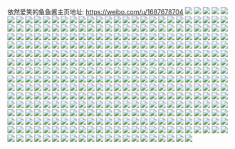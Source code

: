 依然爱笑的鱼鱼酱主页地址: https://weibo.com/u/1687678704 
![](https://wx4.sinaimg.cn/mw2000/6497eef0gy1h9f2p9skc3j225137khdu.jpg) 
![](https://wx4.sinaimg.cn/mw2000/6497eef0gy1h9euq22m5sj20u0140aha.jpg) 
![](https://wx4.sinaimg.cn/mw2000/6497eef0gy1h9euq1ilbtj20u0140ahp.jpg) 
![](https://wx4.sinaimg.cn/mw2000/6497eef0gy1h9euq2o99mj20u0140ahp.jpg) 
![](https://wx4.sinaimg.cn/mw2000/6497eef0gy1h9euq3b8ggj20u0140dms.jpg) 
![](https://wx4.sinaimg.cn/mw2000/6497eef0gy1h9bq8fbjbgj21400u0tig.jpg) 
![](https://wx4.sinaimg.cn/mw2000/6497eef0gy1h964pdjlaej20u01liqe8.jpg) 
![](https://wx4.sinaimg.cn/mw2000/6497eef0gy1h964pe10qzj20u01lz14f.jpg) 
![](https://wx4.sinaimg.cn/mw2000/6497eef0gy1h964n3c94fj20et0m8dgt.jpg) 
![](https://wx4.sinaimg.cn/mw2000/6497eef0gy1h907lbqb8yj20u00u0afz.jpg) 
![](https://wx4.sinaimg.cn/mw2000/6497eef0gy1h8ptxib7wrj20u00u0wj7.jpg) 
![](https://wx4.sinaimg.cn/mw2000/6497eef0gy1h8nadlgg0rj20wi1yc7b3.jpg) 
![](https://wx4.sinaimg.cn/mw2000/6497eef0gy1h8bsq3bt0ej20u0140dpc.jpg) 
![](https://wx4.sinaimg.cn/mw2000/6497eef0gy1h8bsq2khxgj21900u0doj.jpg) 
![](https://wx4.sinaimg.cn/mw2000/6497eef0gy1h8bsq3zkp4j21900u0do8.jpg) 
![](https://wx4.sinaimg.cn/mw2000/6497eef0gy1h7mgyf5q2pj21o02801kx.jpg) 
![](https://wx4.sinaimg.cn/mw2000/6497eef0gy1h7mgygwdmwj21o0280e81.jpg) 
![](https://wx4.sinaimg.cn/mw2000/6497eef0gy1h7fa49flr2j20u0140ahe.jpg) 
![](https://wx4.sinaimg.cn/mw2000/6497eef0gy1h6wy23i6pyj20zk1benbv.jpg) 
![](https://wx4.sinaimg.cn/mw2000/6497eef0gy1h6wy259lznj20zk1be145.jpg) 
![](https://wx4.sinaimg.cn/mw2000/6497eef0gy1h6wy290m6rj20zk1be7g0.jpg) 
![](https://wx4.sinaimg.cn/mw2000/6497eef0gy1h6wy64x4esj20zk1bedib.jpg) 
![](https://wx4.sinaimg.cn/mw2000/6497eef0gy1h6wy29spdvj20zk1beaif.jpg) 
![](https://wx4.sinaimg.cn/mw2000/6497eef0gy1h6wy29fqw6j20zk1be7gb.jpg) 
![](https://wx4.sinaimg.cn/mw2000/6497eef0gy1h6wy4bfor8j213z0qf4e3.jpg) 
![](https://wx4.sinaimg.cn/mw2000/6497eef0gy1h6wy2dgsj0j22c0340qv7.jpg) 
![](https://wx4.sinaimg.cn/mw2000/6497eef0gy1h6wy7z9njej21o0280e81.jpg) 
![](https://wx4.sinaimg.cn/mw2000/6497eef0ly1h6s3y71iuuj21400u00u4.jpg) 
![](https://wx4.sinaimg.cn/mw2000/6497eef0ly1h6s3y7c4ftj21400u0dgk.jpg) 
![](https://wx4.sinaimg.cn/mw2000/6497eef0ly1h6lnw6st4hj22d035cayk.jpg) 
![](https://wx4.sinaimg.cn/mw2000/6497eef0ly1h6lnwg78koj22d035c7wj.jpg) 
![](https://wx4.sinaimg.cn/mw2000/6497eef0ly1h6lnwr3zy3j22d035c1l0.jpg) 
![](https://wx4.sinaimg.cn/mw2000/6497eef0ly1h6lnx040a6j22dq36cwme.jpg) 
![](https://wx4.sinaimg.cn/mw2000/6497eef0ly1h6lnxb0hvuj22dq36ck4m.jpg) 
![](https://wx4.sinaimg.cn/mw2000/6497eef0ly1h6lnxgpuxhj235c2d0qv5.jpg) 
![](https://wx4.sinaimg.cn/mw2000/6497eef0ly1h6lo0sasj9j22d035cu0z.jpg) 
![](https://wx4.sinaimg.cn/mw2000/6497eef0ly1h6lo0i6wstj22d035c7wk.jpg) 
![](https://wx4.sinaimg.cn/mw2000/6497eef0ly1h6lo0zjzhzj23402c01ky.jpg) 
![](https://wx4.sinaimg.cn/mw2000/6497eef0ly1h6i4v3vhqqj22c02c0hdu.jpg) 
![](https://wx4.sinaimg.cn/mw2000/6497eef0ly1h6i4v4ktlaj210d0zfan9.jpg) 
![](https://wx4.sinaimg.cn/mw2000/6497eef0ly1h6i4wu0a3tj22001i0u0x.jpg) 
![](https://wx4.sinaimg.cn/mw2000/6497eef0ly1h6i4wsjx6pj22001i0e81.jpg) 
![](https://wx4.sinaimg.cn/mw2000/6497eef0ly1h6hpapnmflj20u0140gnq.jpg) 
![](https://wx4.sinaimg.cn/mw2000/6497eef0ly1h6hpbsoscgj20tu0tuq61.jpg) 
![](https://wx4.sinaimg.cn/mw2000/6497eef0ly1h6hpbt9ei8j20tu0tu0yi.jpg) 
![](https://wx4.sinaimg.cn/mw2000/6497eef0ly1h6hpc8n7vcj20tu0tu44c.jpg) 
![](https://wx4.sinaimg.cn/mw2000/6497eef0ly1h6hpclu4hij20tu0tu42g.jpg) 
![](https://wx4.sinaimg.cn/mw2000/6497eef0ly1h6dccvlriuj23402c0hdu.jpg) 
![](https://wx4.sinaimg.cn/mw2000/6497eef0gy1h61xu84qmaj22c03404qr.jpg) 
![](https://wx4.sinaimg.cn/mw2000/6497eef0gy1h61xu6fzucj22c0340qv6.jpg) 
![](https://wx4.sinaimg.cn/mw2000/6497eef0gy1h61xuam5z4j23402c0qv7.jpg) 
![](https://wx4.sinaimg.cn/mw2000/6497eef0gy1h3jsbs4woej20mi0mi431.jpg) 
![](https://wx4.sinaimg.cn/mw2000/6497eef0gy1h3do75b0fyj20u00h8jv6.jpg) 
![](https://wx4.sinaimg.cn/mw2000/6497eef0gy1h2uagzmzamj21jk0v9wpq.jpg) 
![](https://wx4.sinaimg.cn/mw2000/6497eef0gy1h2fald6lsgj20wi1ycnpd.jpg) 
![](https://wx4.sinaimg.cn/mw2000/6497eef0gy1h2falb7r2sj22001hsnpd.jpg) 
![](https://wx4.sinaimg.cn/mw2000/6497eef0gy1h0ypw682o8j20u01mpgxq.jpg) 
![](https://wx4.sinaimg.cn/mw2000/6497eef0gy1gy8lujlpofj20u0190gys.jpg) 
![](https://wx4.sinaimg.cn/mw2000/6497eef0gy1gy8lufdrwuj20u0190amv.jpg) 
![](https://wx4.sinaimg.cn/mw2000/6497eef0gy1gy8lug00sjj21900u014b.jpg) 
![](https://wx4.sinaimg.cn/mw2000/6497eef0gy1gy8lugrwi6j20u0190155.jpg) 
![](https://wx4.sinaimg.cn/mw2000/6497eef0gy1gy8luhziudj21900u0qfn.jpg) 
![](https://wx4.sinaimg.cn/mw2000/6497eef0gy1gy8luhe7vlj20u0190dpt.jpg) 
![](https://wx4.sinaimg.cn/mw2000/6497eef0gy1gy8luiyzc0j20u0190h15.jpg) 
![](https://wx4.sinaimg.cn/mw2000/6497eef0gy1gy8lueocakj21900u018x.jpg) 
![](https://wx4.sinaimg.cn/mw2000/6497eef0gy1gy8lukqyyfj20u0190nau.jpg) 
![](https://wx4.sinaimg.cn/mw2000/6497eef0gy1gy2nf4lgv8j20u014042l.jpg) 
![](https://wx4.sinaimg.cn/mw2000/6497eef0gy1gxzp5cbeatj23402c0npe.jpg) 
![](https://wx4.sinaimg.cn/mw2000/6497eef0gy1gxzp5e5apij22c0340hdu.jpg) 
![](https://wx4.sinaimg.cn/mw2000/6497eef0gy1gxzp5fsrrbj22c0340b2a.jpg) 
![](https://wx4.sinaimg.cn/mw2000/6497eef0gy1gxzp5gljnvj21o02804qp.jpg) 
![](https://wx4.sinaimg.cn/mw2000/6497eef0gy1gxzp5h5gcyj21o0280kip.jpg) 
![](https://wx4.sinaimg.cn/mw2000/6497eef0gy1gxzp5j23xoj21o02801kx.jpg) 
![](https://wx4.sinaimg.cn/mw2000/6497eef0gy1gxzp5l4secj21o02801kx.jpg) 
![](https://wx4.sinaimg.cn/mw2000/6497eef0gy1gxzp5mr88gj21o0280b29.jpg) 
![](https://wx4.sinaimg.cn/mw2000/6497eef0gy1gxzp5prz5dj22801o0b2a.jpg) 
![](https://wx4.sinaimg.cn/mw2000/6497eef0gy1gxzp7j1dtcj21o0280b2a.jpg) 
![](https://wx4.sinaimg.cn/mw2000/6497eef0gy1gxzp7jwvlyj21o02801kx.jpg) 
![](https://wx4.sinaimg.cn/mw2000/6497eef0gy1gxzp7kpv40j21o0280b29.jpg) 
![](https://wx4.sinaimg.cn/mw2000/6497eef0gy1gxzp7hs1boj21o0280u0x.jpg) 
![](https://wx4.sinaimg.cn/mw2000/6497eef0gy1gxzp7m7lc9j21o02801ky.jpg) 
![](https://wx4.sinaimg.cn/mw2000/6497eef0gy1gxzcduosnaj20u0140jz1.jpg) 
![](https://wx4.sinaimg.cn/mw2000/6497eef0gy1gxkj682axnj20wi1yckjl.jpg) 
![](https://wx4.sinaimg.cn/mw2000/6497eef0gy1gxcjpc6xhnj22c0340b2b.jpg) 
![](https://wx4.sinaimg.cn/mw2000/6497eef0gy1gxc4xi7uw9j21400u0n70.jpg) 
![](https://wx4.sinaimg.cn/mw2000/6497eef0gy1gxc4xilwgmj21400u0tii.jpg) 
![](https://wx4.sinaimg.cn/mw2000/6497eef0gy1gxb57yipctj20u01ms79q.jpg) 
![](https://wx4.sinaimg.cn/mw2000/6497eef0gy1gwwakzlamnj21400u0n3b.jpg) 
![](https://wx4.sinaimg.cn/mw2000/6497eef0gy1gvsrazznyvj22c0340e82.jpg) 
![](https://wx4.sinaimg.cn/mw2000/6497eef0gy1gvsrb14igqj22c0340e82.jpg) 
![](https://wx4.sinaimg.cn/mw2000/001Qdkkgly1gvmu0i9ep9j60u00u0wnk02.jpg) 
![](https://wx4.sinaimg.cn/mw2000/001Qdkkggy1gvikf1rnfmj60u0140tc302.jpg) 
![](https://wx4.sinaimg.cn/mw2000/001Qdkkggy1guyuudstipj613u0tun5k02.jpg) 
![](https://wx4.sinaimg.cn/mw2000/001Qdkkggy1gudubyd4zmj60o00cqgo902.jpg) 
![](https://wx4.sinaimg.cn/mw2000/001Qdkkggy1gudubyqimhj60o00cqtba02.jpg) 
![](https://wx4.sinaimg.cn/mw2000/001Qdkkggy1gtov934nswj62c02c0u0y02.jpg) 
![](https://wx4.sinaimg.cn/mw2000/001Qdkkggy1gtov956huzj62c02c0hdu02.jpg) 
![](https://wx4.sinaimg.cn/mw2000/001Qdkkggy1gtov9d359sj60tu0tuql502.jpg) 
![](https://wx4.sinaimg.cn/mw2000/001Qdkkggy1gtov986zfdj61o01o0kjl02.jpg) 
![](https://wx4.sinaimg.cn/mw2000/001Qdkkggy1gtovau6topj61o01o0hdt02.jpg) 
![](https://wx4.sinaimg.cn/mw2000/001Qdkkggy1gtovavqv5lj62c02c0b2a02.jpg) 
![](https://wx4.sinaimg.cn/mw2000/001Qdkkggy1gtovevigmgj61o01o0kjl02.jpg) 
![](https://wx4.sinaimg.cn/mw2000/6497eef0gy1gt534ur3l4j20wi1yc4ni.jpg) 
![](https://wx4.sinaimg.cn/mw2000/6497eef0gy1grzi2cvhg2j22c03404qp.jpg) 
![](https://wx4.sinaimg.cn/mw2000/6497eef0gy1grx6iohaf3j22c02c07of.jpg) 
![](https://wx4.sinaimg.cn/mw2000/001Qdkkggy1grx6ipch28j60u01hcah502.jpg) 
![](https://wx4.sinaimg.cn/mw2000/6497eef0gy1grx6ipz3dzj20u01hck6u.jpg) 
![](https://wx4.sinaimg.cn/mw2000/6497eef0gy1grwytxzyqaj20dw0dwabc.jpg) 
![](https://wx4.sinaimg.cn/mw2000/6497eef0gy1grtg1vlv9sj20u00u0117.jpg) 
![](https://wx4.sinaimg.cn/mw2000/6497eef0gy1grmpsed4r4j20u0140n6a.jpg) 
![](https://wx4.sinaimg.cn/mw2000/6497eef0gy1grfgimhsjyj20u00u0ah6.jpg) 
![](https://wx4.sinaimg.cn/mw2000/001Qdkkggy1grfgmwps0gj60u00u07bi02.jpg) 
![](https://wx4.sinaimg.cn/mw2000/6497eef0gy1gra3b7dek0j20wi1ycnpd.jpg) 
![](https://wx4.sinaimg.cn/mw2000/005SUysjly1godpdd7w8zg306n06n0sp.jpg) 
![](https://wx4.sinaimg.cn/mw2000/6497eef0gy1gppc9hvsrmj23402c0u0y.jpg) 
![](https://wx4.sinaimg.cn/mw2000/6497eef0gy1gppc9ey8h9j22c03407wh.jpg) 
![](https://wx4.sinaimg.cn/mw2000/6497eef0gy1gpmyyojd0lj21o01o0e84.jpg) 
![](https://wx4.sinaimg.cn/mw2000/6497eef0gy1gpmyyqe07bj21o01o0kjo.jpg) 
![](https://wx4.sinaimg.cn/mw2000/6497eef0gy1gpadjgyxtyj20u0140q58.jpg) 
![](https://wx4.sinaimg.cn/mw2000/6497eef0gy1gp9cfeggnpj20u01synpd.jpg) 
![](https://wx4.sinaimg.cn/mw2000/6497eef0gy1goqcz9r316j21jk110afs.jpg) 
![](https://wx4.sinaimg.cn/mw2000/6497eef0gy1goqcz996x1j214m1kwmyx.jpg) 
![](https://wx4.sinaimg.cn/mw2000/6497eef0gy1goqcza7chjj21jk111di7.jpg) 
![](https://wx4.sinaimg.cn/mw2000/6497eef0gy1godz0x8my9j20dw0dw0up.jpg) 
![](https://wx4.sinaimg.cn/mw2000/6497eef0gy1gnghdoswxyj20u016uwo8.jpg) 
![](https://wx4.sinaimg.cn/mw2000/6497eef0gy1gnbjoiymn6j20ot1i0n9e.jpg) 
![](https://wx4.sinaimg.cn/mw2000/6497eef0gy1gn52105oihj20u01sxagh.jpg) 
![](https://wx4.sinaimg.cn/mw2000/6497eef0gy1gn520z1mj8j20u01sxgsl.jpg) 
![](https://wx4.sinaimg.cn/mw2000/6497eef0gy1gn5210mansj20u01sx44m.jpg) 
![](https://wx4.sinaimg.cn/mw2000/6497eef0gy1gn52117f6qj20u01sxgsm.jpg) 
![](https://wx4.sinaimg.cn/mw2000/6497eef0gy1gn5211pp36j20u01sx0ys.jpg) 
![](https://wx4.sinaimg.cn/mw2000/6497eef0gy1gn52128b9dj20u01sxagx.jpg) 
![](https://wx4.sinaimg.cn/mw2000/6497eef0gy1glu6a4ii6dj23402c04d7.jpg) 
![](https://wx4.sinaimg.cn/mw2000/6497eef0gy1gltjps8x7ej22c0340jzv.jpg) 
![](https://wx4.sinaimg.cn/mw2000/6497eef0gy1gltj7dkntkj22c03407li.jpg) 
![](https://wx4.sinaimg.cn/mw2000/6497eef0gy1glrpstk1gmj20b105omxh.jpg) 
![](https://wx4.sinaimg.cn/mw2000/6497eef0gy1glrpst12ehj20u01sygso.jpg) 
![](https://wx4.sinaimg.cn/mw2000/6497eef0gy1glrpurggmmj20u00izdic.jpg) 
![](https://wx4.sinaimg.cn/mw2000/6497eef0gy1gljvwftl3pj20u01szgvf.jpg) 
![](https://wx4.sinaimg.cn/mw2000/6497eef0gy1glg70g99wej20u01sz4qu.jpg) 
![](https://wx4.sinaimg.cn/mw2000/6497eef0gy1glg70duse4j20u01szqv9.jpg) 
![](https://wx4.sinaimg.cn/mw2000/6497eef0ly1gjx7vbfipqj21400u0k60.jpg) 
![](https://wx4.sinaimg.cn/mw2000/6497eef0ly1gjx7qk2yjvj21400u07mg.jpg) 
![](https://wx4.sinaimg.cn/mw2000/6497eef0ly1gjx7vaxzgwj20u00u010w.jpg) 
![](https://wx4.sinaimg.cn/mw2000/6497eef0ly1gjx7ubjh3xj213u0tugsd.jpg) 
![](https://wx4.sinaimg.cn/mw2000/6497eef0ly1gjw6boulutj20u01szhe3.jpg) 
![](https://wx4.sinaimg.cn/mw2000/6497eef0ly1gjw6azzuh0j20tu0tuk6f.jpg) 
![](https://wx4.sinaimg.cn/mw2000/6497eef0ly1gjw6bq2jtwj20sy0sygw3.jpg) 
![](https://wx4.sinaimg.cn/mw2000/6497eef0ly1gjvzd8r5s0j21sc2dsu12.jpg) 
![](https://wx4.sinaimg.cn/mw2000/6497eef0ly1gjvzdbo8dfj21sc2ds7wn.jpg) 
![](https://wx4.sinaimg.cn/mw2000/6497eef0ly1gjvzd4t2urj21sc2dsu12.jpg) 
![](https://wx4.sinaimg.cn/mw2000/6497eef0ly1gjvzdf2cjwj21sc2ds7wm.jpg) 
![](https://wx4.sinaimg.cn/mw2000/6497eef0ly1gjvzfky8g2j22c02c01kx.jpg) 
![](https://wx4.sinaimg.cn/mw2000/6497eef0ly1gjvm496rczj22tc1vjhdu.jpg) 
![](https://wx4.sinaimg.cn/mw2000/6497eef0ly1gjvm49sj4dj20u0140q97.jpg) 
![](https://wx4.sinaimg.cn/mw2000/6497eef0ly1gjvm470ghtj23402c01kx.jpg) 
![](https://wx4.sinaimg.cn/mw2000/6497eef0ly1gjvm303xhgj22402tcqv6.jpg) 
![](https://wx4.sinaimg.cn/mw2000/6497eef0ly1gjvm2ymfzwj22402tcu0y.jpg) 
![](https://wx4.sinaimg.cn/mw2000/6497eef0ly1gjvm31n86bj22402tckjm.jpg) 
![](https://wx4.sinaimg.cn/mw2000/6497eef0gy1gjsezey5d3j21400u079u.jpg) 
![](https://wx4.sinaimg.cn/mw2000/6497eef0gy1gjs66me0ffj21400u0n9m.jpg) 
![](https://wx4.sinaimg.cn/mw2000/6497eef0gy1gj45cjw4laj20v91vox6p.jpg) 
![](https://wx4.sinaimg.cn/mw2000/6497eef0gy1gj3cx2s4a0j20u0140gui.jpg) 
![](https://wx4.sinaimg.cn/mw2000/6497eef0gy1gj31dwjmsfj20u00u0ai0.jpg) 
![](https://wx4.sinaimg.cn/mw2000/6497eef0gy1gio0iedsimj21o02ynx6q.jpg) 
![](https://wx4.sinaimg.cn/mw2000/6497eef0gy1ghvdnaapv2j20u01sz4qz.jpg) 
![](https://wx4.sinaimg.cn/mw2000/6497eef0gy1ghvdnzoexyj20u01szkjv.jpg) 
![](https://wx4.sinaimg.cn/mw2000/6497eef0gy1ghvdoqz8efj20u01sz4r0.jpg) 
![](https://wx4.sinaimg.cn/mw2000/6497eef0gy1ghksqvomc8j21o01o07wh.jpg) 
![](https://wx4.sinaimg.cn/mw2000/6497eef0gy1ghksqxvylsj21o01o0e81.jpg) 
![](https://wx4.sinaimg.cn/mw2000/6497eef0gy1ghaiki783yj20u00u0jwf.jpg) 
![](https://wx4.sinaimg.cn/mw2000/6497eef0gy1gh1ziyxzekj20u00u0qds.jpg) 
![](https://wx4.sinaimg.cn/mw2000/6497eef0gy1ggcymaz0vnj21900u0dsf.jpg) 
![](https://wx4.sinaimg.cn/mw2000/6497eef0gy1ggcyn49h7dj20u01hch3c.jpg) 
![](https://wx4.sinaimg.cn/mw2000/6497eef0gy1gg64uz5295j20u0140k04.jpg) 
![](https://wx4.sinaimg.cn/mw2000/6497eef0gy1gg3uguzv1vj20r80kftct.jpg) 
![](https://wx4.sinaimg.cn/mw2000/6497eef0gy1gfs1ohx9ddj21400u00xc.jpg) 
![](https://wx4.sinaimg.cn/mw2000/6497eef0gy1gfs1ogpi5cj21400u0gqc.jpg) 
![](https://wx4.sinaimg.cn/mw2000/6497eef0gy1gfs1oiln53j21400u07aw.jpg) 
![](https://wx4.sinaimg.cn/mw2000/6497eef0gy1gfs1oj6epdj21400u0n5e.jpg) 
![](https://wx4.sinaimg.cn/mw2000/6497eef0gy1geqj0ykyxkj20tv7pshdt.jpg) 
![](https://wx4.sinaimg.cn/mw2000/6497eef0gy1geoqifuakjj20u01szu0z.jpg) 
![](https://wx4.sinaimg.cn/mw2000/6497eef0gy1ge7mydbjawj219b0u049o.jpg) 
![](https://wx4.sinaimg.cn/mw2000/6497eef0gy1ge7myb9yl5j21400u0ndw.jpg) 
![](https://wx4.sinaimg.cn/mw2000/6497eef0gy1ge7n4lo0v5j20zk0qoq8w.jpg) 
![](https://wx4.sinaimg.cn/mw2000/6497eef0gy1ge7n4l7lqpj20za0qg128.jpg) 
![](https://wx4.sinaimg.cn/mw2000/6497eef0gy1ge7n4m539hj20zk0ow0xf.jpg) 
![](https://wx4.sinaimg.cn/mw2000/6497eef0gy1ge7n4mocnij219a0tygsh.jpg) 
![](https://wx4.sinaimg.cn/mw2000/6497eef0gy1ge2fcm9lmoj20nq0zkq92.jpg) 
![](https://wx4.sinaimg.cn/mw2000/6497eef0gy1ge2fcp0rvkj20u018z16r.jpg) 
![](https://wx4.sinaimg.cn/mw2000/6497eef0gy1ge2fcps16dj20qo13zk0l.jpg) 
![](https://wx4.sinaimg.cn/mw2000/6497eef0gy1ge2fdghcc7j20ty18y7bk.jpg) 
![](https://wx4.sinaimg.cn/mw2000/6497eef0gy1gdzzc3txeoj20mi0u0aeb.jpg) 
![](https://wx4.sinaimg.cn/mw2000/6497eef0gy1gdzzej5u5bj20mi0u0n1f.jpg) 
![](https://wx4.sinaimg.cn/mw2000/6497eef0gy1gdzzeij6cfj20mi0u0wle.jpg) 
![](https://wx4.sinaimg.cn/mw2000/6497eef0gy1gdzzejmi24j20tu0tuwmv.jpg) 
![](https://wx4.sinaimg.cn/mw2000/6497eef0gy1gdx928wgsmj20u00u012q.jpg) 
![](https://wx4.sinaimg.cn/mw2000/6497eef0gy1gdx9281um6j20u00u0wow.jpg) 
![](https://wx4.sinaimg.cn/mw2000/6497eef0gy1gdx97spusmj20u00u0qbd.jpg) 
![](https://wx4.sinaimg.cn/mw2000/6497eef0gy1gdx97tor1mj20u00u0wnn.jpg) 
![](https://wx4.sinaimg.cn/mw2000/6497eef0gy1gdx9beh6mkj20k00begmw.jpg) 
![](https://wx4.sinaimg.cn/mw2000/6497eef0gy1gd8rrdted3j21hc0u0qo8.jpg) 
![](https://wx4.sinaimg.cn/mw2000/6497eef0gy1gd4a30im0tj20u00u046l.jpg) 
![](https://wx4.sinaimg.cn/mw2000/6497eef0gy1gd4a3tq81mj20u00u0480.jpg) 
![](https://wx4.sinaimg.cn/mw2000/6497eef0gy1gd3ugearbyj20ty0yadro.jpg) 
![](https://wx4.sinaimg.cn/mw2000/6497eef0gy1gd3ugf0hb1j20u012eqel.jpg) 
![](https://wx4.sinaimg.cn/mw2000/6497eef0gy1gd3ugfwpp9j20u0140dw9.jpg) 
![](https://wx4.sinaimg.cn/mw2000/6497eef0gy1gd3ugd9zl0j21400u0e3c.jpg) 
![](https://wx4.sinaimg.cn/mw2000/6497eef0gy1gd3uggxw2wj21400u0x2u.jpg) 
![](https://wx4.sinaimg.cn/mw2000/6497eef0gy1gd3ughx9owj21400u0qro.jpg) 
![](https://wx4.sinaimg.cn/mw2000/6497eef0gy1gd07yihn6qj20u0140n4f.jpg) 
![](https://wx4.sinaimg.cn/mw2000/6497eef0gy1gd07yi5ewuj21400u0wm7.jpg) 
![](https://wx4.sinaimg.cn/mw2000/6497eef0gy1gd07yjcl51j21440u0wpl.jpg) 
![](https://wx4.sinaimg.cn/mw2000/6497eef0gy1gcxx1h6xodj20u0140jy3.jpg) 
![](https://wx4.sinaimg.cn/mw2000/6497eef0gy1gcxx1hp994j20u00u0n5h.jpg) 
![](https://wx4.sinaimg.cn/mw2000/6497eef0gy1gcmqw7h68oj20u00u012g.jpg) 
![](https://wx4.sinaimg.cn/mw2000/6497eef0gy1gc9pvx6t03j20zk0qoqab.jpg) 
![](https://wx4.sinaimg.cn/mw2000/6497eef0gy1gc9pvxwcmgj20u00u0wpn.jpg) 
![](https://wx4.sinaimg.cn/mw2000/6497eef0gy1gc9pvwga03j20zk0mati1.jpg) 
![](https://wx4.sinaimg.cn/mw2000/6497eef0gy1gblid2xfevj20u01407ks.jpg) 
![](https://wx4.sinaimg.cn/mw2000/6497eef0gy1gblid3ejjoj20u0140wkt.jpg) 
![](https://wx4.sinaimg.cn/mw2000/6497eef0gy1gbcbh18krej21o01o0npg.jpg) 
![](https://wx4.sinaimg.cn/mw2000/6497eef0gy1gbcbh37s17j21o01o0e84.jpg) 
![](https://wx4.sinaimg.cn/mw2000/6497eef0gy1gb46n20yy1j20u00u00xq.jpg) 
![](https://wx4.sinaimg.cn/mw2000/6497eef0gy3gb2xpeqd94j20zk0zk1kx.jpg) 
![](https://wx4.sinaimg.cn/mw2000/6497eef0gy1gasikr21rxj206y06y0sq.jpg) 
![](https://wx4.sinaimg.cn/mw2000/6497eef0gy3g9q87konf9j20u00u0wzq.jpg) 
![](https://wx4.sinaimg.cn/mw2000/6497eef0gy3g9l2ocv15ij20u00u0wv7.jpg) 
![](https://wx4.sinaimg.cn/mw2000/6497eef0gy1g9b7xyap0yj20tu13u4dq.jpg) 
![](https://wx4.sinaimg.cn/mw2000/6497eef0gy1g937e7cl32j20u00u00x7.jpg) 
![](https://wx4.sinaimg.cn/mw2000/6497eef0gy1g937e6fhr2j20u00u0gth.jpg) 
![](https://wx4.sinaimg.cn/mw2000/6497eef0gy1g937hyo0w0j20u0140wml.jpg) 
![](https://wx4.sinaimg.cn/mw2000/6497eef0gy3g8xulp0eh1j20u00u0k8x.jpg) 
![](https://wx4.sinaimg.cn/mw2000/6497eef0gy3g8wac34xldj20u00u0qfs.jpg) 
![](https://wx4.sinaimg.cn/mw2000/6497eef0gy1g8u7ztfqufj21400u0tg0.jpg) 
![](https://wx4.sinaimg.cn/mw2000/6497eef0gy1g8u42w1ouqj21400u0wkp.jpg) 
![](https://wx4.sinaimg.cn/mw2000/6497eef0gy1g8jlkxmxk2j20u01szx6p.jpg) 
![](https://wx4.sinaimg.cn/mw2000/6497eef0gy1g8jlky9374j20u0140gwy.jpg) 
![](https://wx4.sinaimg.cn/mw2000/6497eef0gy1g8jlkvbal6j20u0140aln.jpg) 
![](https://wx4.sinaimg.cn/mw2000/6497eef0gy1g8jiuv6s8ij20u01x1gw6.jpg) 
![](https://wx4.sinaimg.cn/mw2000/6497eef0gy1g8fdzb94cdj21730u0gwm.jpg) 
![](https://wx4.sinaimg.cn/mw2000/6497eef0gy1g8fdzbpeu0j21900u0qay.jpg) 
![](https://wx4.sinaimg.cn/mw2000/6497eef0gy1g8fdzccepkj20u0190wmy.jpg) 
![](https://wx4.sinaimg.cn/mw2000/6497eef0gy1g8dnxf3uvgj20u01szarj.jpg) 
![](https://wx4.sinaimg.cn/mw2000/6497eef0gy1g8dnxelztyj20u01szkjl.jpg) 
![](https://wx4.sinaimg.cn/mw2000/6497eef0gy1g8bvjpcm2cj20tu0tuanr.jpg) 
![](https://wx4.sinaimg.cn/mw2000/6497eef0gy1g8bvjyezfjj20tu0tu4co.jpg) 
![](https://wx4.sinaimg.cn/mw2000/6497eef0gy1g89roztizaj21400u0aoc.jpg) 
![](https://wx4.sinaimg.cn/mw2000/6497eef0gy1g89roz6osgj21400u0147.jpg) 
![](https://wx4.sinaimg.cn/mw2000/6497eef0gy1g89rp0key9j20u0140gy1.jpg) 
![](https://wx4.sinaimg.cn/mw2000/6497eef0gy1g89rp16f5bj20u01404bj.jpg) 
![](https://wx4.sinaimg.cn/mw2000/6497eef0gy1g89rp2hpmyj20u01407j7.jpg) 
![](https://wx4.sinaimg.cn/mw2000/6497eef0gy1g89rp36g2lj20u01407h9.jpg) 
![](https://wx4.sinaimg.cn/mw2000/6497eef0gy1g89pps83nuj20u0140qbv.jpg) 
![](https://wx4.sinaimg.cn/mw2000/6497eef0gy1g89ppt2gtoj20u014012v.jpg) 
![](https://wx4.sinaimg.cn/mw2000/6497eef0gy1g89pptq34wj20u0140gva.jpg) 
![](https://wx4.sinaimg.cn/mw2000/6497eef0gy1g89ppud7iyj20u0140aln.jpg) 
![](https://wx4.sinaimg.cn/mw2000/6497eef0gy1g89pqnljufj20tu13uk4z.jpg) 
![](https://wx4.sinaimg.cn/mw2000/6497eef0gy1g89ppuyapdj21400u0amz.jpg) 
![](https://wx4.sinaimg.cn/mw2000/6497eef0gy1g89ppvkjl1j20u0140k11.jpg) 
![](https://wx4.sinaimg.cn/mw2000/6497eef0gy1g89ps8khjbj20tu13utlo.jpg) 
![](https://wx4.sinaimg.cn/mw2000/6497eef0gy1g89ppxizp2j20u0140aiz.jpg) 
![](https://wx4.sinaimg.cn/mw2000/6497eef0gy1g891rvums4j20u0140tl3.jpg) 
![](https://wx4.sinaimg.cn/mw2000/6497eef0gy1g891rwi072j20u01404ac.jpg) 
![](https://wx4.sinaimg.cn/mw2000/6497eef0gy1g86rn8b219j20qo0zmwjx.jpg) 
![](https://wx4.sinaimg.cn/mw2000/6497eef0gy1g86rn7wzkej20ss1747g2.jpg) 
![](https://wx4.sinaimg.cn/mw2000/6497eef0gy1g7ni4qa8jqj20u00u0jzm.jpg) 
![](https://wx4.sinaimg.cn/mw2000/6497eef0gy1g7mgj7bffhj20u01sze81.jpg) 
![](https://wx4.sinaimg.cn/mw2000/6497eef0gy1g7m7f2srrmj20oy0kuq5c.jpg) 
![](https://wx4.sinaimg.cn/mw2000/6497eef0gy1g7kxeh8v7fj20j61cb7rk.jpg) 
![](https://wx4.sinaimg.cn/mw2000/6497eef0gy1g7hd1ojbbgj20u00u044t.jpg) 
![](https://wx4.sinaimg.cn/mw2000/6497eef0gy1g6gwov21wkj20m70m7gnu.jpg) 
![](https://wx4.sinaimg.cn/mw2000/6497eef0gy1g63nvo7z2ej20pk1mjte3.jpg) 
![](https://wx4.sinaimg.cn/mw2000/6497eef0gy1g5q5atw1goj20qp07ojrq.jpg) 
![](https://wx4.sinaimg.cn/mw2000/6497eef0gy1g5mdrlo48vj20ou1m9gs4.jpg) 
![](https://wx4.sinaimg.cn/mw2000/6497eef0gy1g5mdrl1bndj20u01szqv8.jpg) 
![](https://wx4.sinaimg.cn/mw2000/6497eef0gy1g55cygh87zj20u01sydoe.jpg) 
![](https://wx4.sinaimg.cn/mw2000/6497eef0gy1g4ze9fta0wj20u00u0qer.jpg) 
![](https://wx4.sinaimg.cn/mw2000/6497eef0gy1g4q12h3u8rj21sz0u0qvh.jpg) 
![](https://wx4.sinaimg.cn/mw2000/6497eef0gy1g3ujamtrfsj21400u0gvp.jpg) 
![](https://wx4.sinaimg.cn/mw2000/6497eef0gy1g3ujaljicgj20u0140qc6.jpg) 
![](https://wx4.sinaimg.cn/mw2000/6497eef0gy1g3t0v56169j20u01hcwwu.jpg) 
![](https://wx4.sinaimg.cn/mw2000/6497eef0gy1g3sluoln7yj20u0140k87.jpg) 
![](https://wx4.sinaimg.cn/mw2000/6497eef0gy1g3sluf8diij21400u0aq8.jpg) 
![](https://wx4.sinaimg.cn/mw2000/6497eef0gy1g3g91yg5duj20u0140dlu.jpg) 
![](https://wx4.sinaimg.cn/mw2000/6497eef0gy1g2poe8bictj20u0190gvo.jpg) 
![](https://wx4.sinaimg.cn/mw2000/6497eef0gy1g2poe8tvlkj20u0190dmm.jpg) 
![](https://wx4.sinaimg.cn/mw2000/6497eef0gy1g2poe9gfivj20u0190wpv.jpg) 
![](https://wx4.sinaimg.cn/mw2000/6497eef0gy1g2poea2lyej21900u0n7v.jpg) 
![](https://wx4.sinaimg.cn/mw2000/6497eef0gy1g2poeamm71j20u0190gvp.jpg) 
![](https://wx4.sinaimg.cn/mw2000/6497eef0gy1g2poe7rodij20u0190dq5.jpg) 
![](https://wx4.sinaimg.cn/mw2000/6497eef0gy1g2oh4dkjidj20u00u0jzl.jpg) 
![](https://wx4.sinaimg.cn/mw2000/6497eef0gy1g2ncm9t32aj20u01sydot.jpg) 
![](https://wx4.sinaimg.cn/mw2000/6497eef0gy1g2naqavi53j21400u07i2.jpg) 
![](https://wx4.sinaimg.cn/mw2000/6497eef0gy1g2nasple5uj21400u010x.jpg) 
![](https://wx4.sinaimg.cn/mw2000/6497eef0gy1g2nappkvf5j21400u07dt.jpg) 
![](https://wx4.sinaimg.cn/mw2000/6497eef0gy1g2naslyzj8j21400u0wnb.jpg) 
![](https://wx4.sinaimg.cn/mw2000/6497eef0gy1g2nar4x7daj20u0140k01.jpg) 
![](https://wx4.sinaimg.cn/mw2000/6497eef0gy1g2nar87eg9j21400u0wok.jpg) 
![](https://wx4.sinaimg.cn/mw2000/6497eef0gy1g2narru2qcj21400u0wsj.jpg) 
![](https://wx4.sinaimg.cn/mw2000/6497eef0gy1g2nas2c7phj20u00u0gso.jpg) 
![](https://wx4.sinaimg.cn/mw2000/6497eef0gy1g2nasgci7vj20u00u049z.jpg) 
![](https://wx4.sinaimg.cn/mw2000/6497eef0gy1g2m5pn7rsgj21400u0tfl.jpg) 
![](https://wx4.sinaimg.cn/mw2000/6497eef0ly1g290pq60tvj205k05kjt2.jpg) 
![](https://wx4.sinaimg.cn/mw2000/6497eef0gy1g1h8mim9cyj20ku112tcd.jpg) 
![](https://wx4.sinaimg.cn/mw2000/6497eef0gy1g182ibwr2nj20u00u0tf8.jpg) 
![](https://wx4.sinaimg.cn/mw2000/6497eef0gy1g0ho98s1iej20qo0k0aff.jpg) 
![](https://wx4.sinaimg.cn/mw2000/6497eef0gy1fzse3rjxg9j20jc0hw75r.jpg) 
![](https://wx4.sinaimg.cn/mw2000/6497eef0gy1fzdd1e8sqnj21400u0qcw.jpg) 
![](https://wx4.sinaimg.cn/mw2000/6497eef0gy1fzdd1es383j20u0140aii.jpg) 
![](https://wx4.sinaimg.cn/mw2000/6497eef0gy1fzdd1djm73j21400u0110.jpg) 
![](https://wx4.sinaimg.cn/mw2000/6497eef0gy1fzdacu2eiuj20u013y7d2.jpg) 
![](https://wx4.sinaimg.cn/mw2000/6497eef0gy1fzdacuumt1j21400u0tg0.jpg) 
![](https://wx4.sinaimg.cn/mw2000/6497eef0gy1fz60gf4il6j20u0140wr7.jpg) 
![](https://wx4.sinaimg.cn/mw2000/6497eef0gy1fyy3ve43mbj20u0190gy1.jpg) 
![](https://wx4.sinaimg.cn/mw2000/6497eef0gy1fyy3vda8k6j20u0190gv0.jpg) 
![](https://wx4.sinaimg.cn/mw2000/6497eef0gy1fyy3vcn10dj20u0190n8k.jpg) 
![](https://wx4.sinaimg.cn/mw2000/6497eef0gy1fyy3v6xdzzj20u018wadt.jpg) 
![](https://wx4.sinaimg.cn/mw2000/6497eef0gy1fyvm9n3xswj20u010sq81.jpg) 
![](https://wx4.sinaimg.cn/mw2000/6497eef0gy1fyvm9no5axj20u010r44p.jpg) 
![](https://wx4.sinaimg.cn/mw2000/6497eef0gy1fyvm9mi4c0j20u010sq8m.jpg) 
![](https://wx4.sinaimg.cn/mw2000/6497eef0gy1fyvm9o5wdrj20u010rq8j.jpg) 
![](https://wx4.sinaimg.cn/mw2000/6497eef0gy1fyq3wih404j20u20u07bc.jpg) 
![](https://wx4.sinaimg.cn/mw2000/6497eef0gy1fyq3wnq9l3j20u20u044r.jpg) 
![](https://wx4.sinaimg.cn/mw2000/6497eef0gy1fxdnbp8qiyj20hl0xc0xh.jpg) 
![](https://wx4.sinaimg.cn/mw2000/6497eef0gy1fxdnbpr421j20hv0yr795.jpg) 
![](https://wx4.sinaimg.cn/mw2000/6497eef0gy1fxdnbzhuxlj20hl0y1gpx.jpg) 
![](https://wx4.sinaimg.cn/mw2000/6497eef0gy1fx44h29vk8j20jk0c4wfc.jpg) 
![](https://wx4.sinaimg.cn/mw2000/6497eef0gy1fx44h2ds1pj20c80c8dgl.jpg) 
![](https://wx4.sinaimg.cn/mw2000/6497eef0gy1fx44h2jr8xj20v91jkmyw.jpg) 
![](https://wx4.sinaimg.cn/mw2000/6497eef0gy1fwcmray9noj20qo0qoq6i.jpg) 
![](https://wx4.sinaimg.cn/mw2000/6497eef0gy1fwcmranyfsj20qo0qoadb.jpg) 
![](https://wx4.sinaimg.cn/mw2000/6497eef0gy1fwcmrbnniyj20qo0qotc2.jpg) 
![](https://wx4.sinaimg.cn/mw2000/6497eef0gy1fw5sfaej81j20k00ml411.jpg) 
![](https://wx4.sinaimg.cn/mw2000/6497eef0gy1fvypi4qwqxj20qo1bfqa9.jpg) 
![](https://wx4.sinaimg.cn/mw2000/6497eef0gy1fvxf0aum0jj20qo0qoafl.jpg) 
![](https://wx4.sinaimg.cn/mw2000/6497eef0gy1fvxf0acq98j20qo0qogtk.jpg) 
![](https://wx4.sinaimg.cn/mw2000/6497eef0gy1fvwnrsa9hhj20qo0qoqf8.jpg) 
![](https://wx4.sinaimg.cn/mw2000/6497eef0gy1fvbqd5smuij20ku1120z2.jpg) 
![](https://wx4.sinaimg.cn/mw2000/6497eef0gy1fvbqd6y0cfj20ku112q9c.jpg) 
![](https://wx4.sinaimg.cn/mw2000/6497eef0gy1fuwmgsjpovj20qo0zkq9v.jpg) 
![](https://wx4.sinaimg.cn/mw2000/6497eef0gy1fukocej0gnj20qo0zk7f3.jpg) 
![](https://wx4.sinaimg.cn/mw2000/6497eef0gy1fu6w7j3dsxj20qo0ziwjo.jpg) 
![](https://wx4.sinaimg.cn/mw2000/6497eef0gy1fu6w7jwxmij20qo1bfqca.jpg) 
![](https://wx4.sinaimg.cn/mw2000/6497eef0gy1ftd8ncj23nj20au08ygm4.jpg) 
![](https://wx4.sinaimg.cn/mw2000/6497eef0gy1fss8ud2qtej20ku159q49.jpg) 
![](https://wx4.sinaimg.cn/mw2000/6497eef0gy1fsqz30owatj20ku112q6d.jpg) 
![](https://wx4.sinaimg.cn/mw2000/6497eef0gy1fsqz3lwkzej20ku112q6s.jpg) 
![](https://wx4.sinaimg.cn/mw2000/6497eef0gy1fsqz5rl0j6j20ku1120vq.jpg) 
![](https://wx4.sinaimg.cn/mw2000/6497eef0gy1fronmxb2ijj23402c04qp.jpg) 
![](https://wx4.sinaimg.cn/mw2000/6497eef0gy1fronn3evxxj23402c04qr.jpg) 
![](https://wx4.sinaimg.cn/mw2000/6497eef0gy1fronmszn5xj23402c0u0x.jpg) 
![](https://wx4.sinaimg.cn/mw2000/6497eef0gy1fronn85k7lj23402c0x6q.jpg) 
![](https://wx4.sinaimg.cn/mw2000/6497eef0gy1fronnecveqj23402c0b2b.jpg) 
![](https://wx4.sinaimg.cn/mw2000/6497eef0gy1fronnj8rwbj23402c0kjm.jpg) 
![](https://wx4.sinaimg.cn/mw2000/6497eef0gy1fron1jpfdaj23402c0npf.jpg) 
![](https://wx4.sinaimg.cn/mw2000/6497eef0gy1fron1ngamij23402c0x6s.jpg) 
![](https://wx4.sinaimg.cn/mw2000/6497eef0gy1fronnjuy9xj20b40b4wfz.jpg) 
![](https://wx4.sinaimg.cn/mw2000/6497eef0gy1fr5gfal3gpj20j60j6jtk.jpg) 
![](https://wx4.sinaimg.cn/mw2000/6497eef0gy1fpiks4ci4ij20qo0zkajb.jpg) 
![](https://wx4.sinaimg.cn/mw2000/6497eef0gy1fpiks58h0rj20qo0zkqbq.jpg) 
![](https://wx4.sinaimg.cn/mw2000/6497eef0gy1fpikwmu0xfj20qo0zkn5w.jpg) 
![](https://wx4.sinaimg.cn/mw2000/6497eef0gy1fpikwo0l7dj20zk0qotm0.jpg) 
![](https://wx4.sinaimg.cn/mw2000/6497eef0gy1fpikwp0mbzj20zl0qoahd.jpg) 
![](https://wx4.sinaimg.cn/mw2000/6497eef0gy1fpikxy2z05j20qo0k0tf0.jpg) 
![](https://wx4.sinaimg.cn/mw2000/6497eef0gy1fpiky1e3w2j20qo0k0qdi.jpg) 
![](https://wx4.sinaimg.cn/mw2000/6497eef0gy1fpikxkalrxj20go0m8tb0.jpg) 
![](https://wx4.sinaimg.cn/mw2000/6497eef0gy1fpikxlhkwdj20ku112afe.jpg) 
![](https://wx4.sinaimg.cn/mw2000/6497eef0gy1fphgep0in0j20qo0qoq6t.jpg) 
![](https://wx4.sinaimg.cn/mw2000/6497eef0gy1fphgepnpk9j20zk0qogpp.jpg) 
![](https://wx4.sinaimg.cn/mw2000/6497eef0gy1fphgeoebm9j20zi0qok1m.jpg) 
![](https://wx4.sinaimg.cn/mw2000/6497eef0gy1fpc1p9leuzj20ku112gro.jpg) 
![](https://wx4.sinaimg.cn/mw2000/6497eef0gy1fpc1pc6q07j20ku112jxc.jpg) 
![](https://wx4.sinaimg.cn/mw2000/6497eef0gy1fpc1pe5glwj20ku112afz.jpg) 
![](https://wx4.sinaimg.cn/mw2000/6497eef0gy1fpb3kvytyoj20jg0jg40f.jpg) 
![](https://wx4.sinaimg.cn/mw2000/6497eef0gy1fp5noz8r0aj20qo0ziwlw.jpg) 
